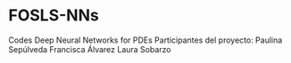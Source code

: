 # FOSLS-NNs
Codes Deep Neural Networks for PDEs
Participantes del proyecto:
Paulina Sepúlveda
Francisca Álvarez
Laura Sobarzo


